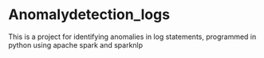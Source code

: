 # Anomalydetection_logs
This is a project for identifying anomalies in log statements, programmed in python using apache spark and sparknlp
